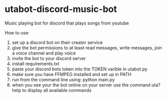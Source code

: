 # utabot-discord-music-bot
Music playing bot for discord that plays songs from youtube

How to use:

1. set up a discord bot on their creator service
2. give the bot permissions to at least read messages, write messages, join a voice channel and play voice
3. invite the bot to your discord server
4. install requirements.txt
5. paste your discord bots token into the TOKEN varible in utabot.py
7. make sure you have FFMPEG installed and set up in PATH
6. run from the command line using: python main.py
7. when you see your the bot online on your server use the command uta?help to display all available commands
